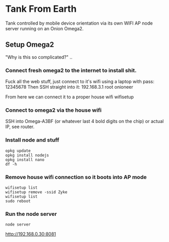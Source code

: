 # Tank From Earth

Tank controlled by mobile device orientation via its own WIFI AP node server running on an Onion Omega2.

## Setup Omega2
"Why is this so complicated?"
..

### Connect fresh omega2 to the internet to install shit.
Fuck all the web stuff, just connect to it's wifi using a laptop with pass:
	12345678
Then SSH straight into it:
	192.168.3.1
	root
	onioneer

From here we can connect it to a proper house wifi
	wifisetup

### Connect to omega2 via the house wifi
SSH into Omega-A3BF (or whatever last 4 bold digits on the chip) or actual IP, see router.

### Install node and stuff
	opkg update
	opkg install nodejs
	opkg install nano
	df -h

### Remove house wifi connection so it boots into AP mode
	wifisetup list
	wifisetup remove -ssid Zyke
	wifisetup list
	sudo reboot


### Run the node server
	node server
http://192.168.0.30:8081

